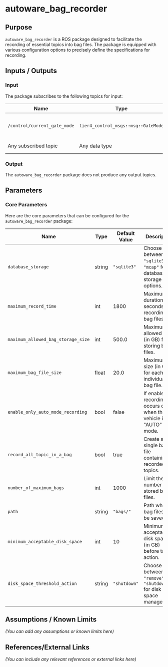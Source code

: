 # autoware_bag_recorder

## Purpose

`autoware_bag_recorder` is a ROS package designed to facilitate the recording of essential topics into bag files. The package is equipped with various configuration options to precisely define the specifications for recording.

## Inputs / Outputs

### Input

The package subscribes to the following topics for input:

| Name                         | Type                                | Description                                                                                           |
| ---------------------------- | ----------------------------------- | ----------------------------------------------------------------------------------------------------- |
| `/control/current_gate_mode` | `tier4_control_msgs::msg::GateMode` | This topic is required for recording bag files when `enable_only_auto_mode_recording` is set to true. |
| Any subscribed topic         | Any data type                       | Subscribe to any target topic that you want to save in a bag file.                                    |

### Output

The `autoware_bag_recorder` package does not produce any output topics.

## Parameters

### Core Parameters

Here are the core parameters that can be configured for the `autoware_bag_recorder` package:

| Name                               | Type   | Default Value | Description                                                           |
| ---------------------------------- | ------ |---------------| --------------------------------------------------------------------- |
| `database_storage`                 | string | `"sqlite3"`   | Choose between `"sqlite3"` or `"mcap"` for database storage options.  |
| `maximum_record_time`              | int    | 1800          | Maximum duration (in seconds) for recording bag files.                |
| `maximum_allowed_bag_storage_size` | int    | 500.0         | Maximum allowed size (in GB) for storing bag files.                   |
| `maximum_bag_file_size`            | float  | 20.0          | Maximum size (in GB) for each individual bag file.                    |
| `enable_only_auto_mode_recording`  | bool   | false         | If enabled, recording occurs only when the vehicle is in "AUTO" mode. |
| `record_all_topic_in_a_bag`        | bool   | true          | Create a single bag file containing all recorded topics.              |
| `number_of_maximum_bags`           | int    | 1000          | Limit the number of stored bag files.                                 |
| `path`                             | string | `"bags/"`     | Path where bag files will be saved.                                   |
| `minimum_acceptable_disk_space`    | int    | 10            | Minimum acceptable disk space (in GB) before taking action.           |
| `disk_space_threshold_action`      | string | `"shutdown"`  | Choose between `"remove"` or `"shutdown"` for disk space management.  |

## Assumptions / Known Limits

_(You can add any assumptions or known limits here)_

## References/External Links

_(You can include any relevant references or external links here)_
